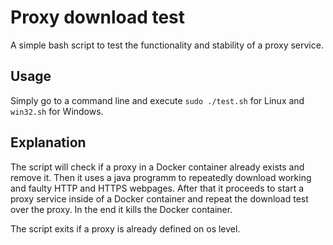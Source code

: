 # Proxy download test
A simple bash script to test the functionality and stability of a proxy service.

## Usage
Simply go to a command line and execute `sudo ./test.sh` for Linux and `win32.sh` for Windows.

## Explanation

The script will check if a proxy in a Docker container already exists and remove it. Then it uses a java programm to repeatedly download working and faulty HTTP and HTTPS webpages. After that it proceeds to start a proxy service inside of a Docker container and repeat the download test over the proxy. In the end it kills the Docker container.

The script exits if a proxy is already defined on os level.